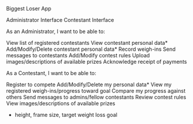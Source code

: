 Biggest Loser App

Administrator Interface
Contestant Interface

As an Administrator, I want to be able to:

View list of registered contestants
View contestant personal data*
Add/Modify/Delete contestant personal data*
Record weigh-ins
Send messages to contestants
Add/Modify contest rules
Upload images/descriptions of available prizes
Acknowledge receipt of payments

As a Contestant, I want to be able to:

Register to compete
Add/Modify/Delete my personal data*
View my registered weigh-ins/progress toward goal
Compare my progress against others
Send messages to admins/fellow contestants
Review contest rules
View images/descriptions of available prizes

* height, frame size, target weight loss goal
